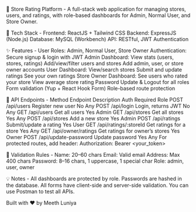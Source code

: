 🏪 Store Rating Platform - 
A full-stack web application for managing stores, users, and ratings, with role-based dashboards for Admin, Normal User, and Store Owner.

🚀 Tech Stack - 
Frontend: ReactJS + Tailwind CSS
Backend: ExpressJS (Node.js)
Database: MySQL (Workbench)
API: RESTful, JWT Authentication

✨ Features - 
User Roles: Admin, Normal User, Store Owner
Authentication: Secure signup & login with JWT
Admin Dashboard:
View stats (users, stores, ratings)
Add/view/filter users and stores
Add admin, user, or store owner accounts
User Dashboard:
View/search stores
Submit and update ratings
See your own ratings
Store Owner Dashboard:
See users who rated your store
View average store rating
Password Update & Logout for all roles
Form validation (Yup + React Hook Form)
Role-based route protection


🔑 API Endpoints - 
Method	Endpoint	Description	Auth Required	Role
POST	/api/users	Register new user	No	Any
POST	/api/login	Login, returns JWT	No	Any
GET	/api/users	Get all users	Yes	Admin
GET	/api/stores	Get all stores	Yes	Any
POST	/api/stores	Add a new store	Yes	Admin
POST	/api/ratings	Submit/update a rating	Yes	User
GET	/api/ratings/:storeId	Get ratings for a store	Yes	Any
GET	/api/owner/ratings	Get ratings for owner’s stores	Yes	Owner
POST	/api/update-password	Update password	Yes	Any
For protected routes, add header:
Authorization: Bearer <your_token>

📝 Validation Rules - 
Name: 20–60 chars
Email: Valid email
Address: Max 400 chars
Password: 8–16 chars, 1 uppercase, 1 special char
Role: admin, user, owner


💡 Notes - 
All dashboards are protected by role.
Passwords are hashed in the database.
All forms have client-side and server-side validation.
You can use Postman to test all APIs.



Built with ❤️ by Meeth Luniya
